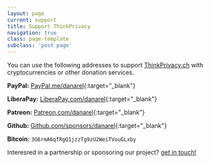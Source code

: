```yaml
---
layout: page
current: support
title: Support ThinkPrivacy
navigation: true
class: page-template
subclass: 'post page'
---
```


You can use the following addresses to support [ThinkPrivacy.ch](https://thinkprivacy.ch) with cryptocurrencies or other donation services.

**PayPal:** [PayPal.me/danarel](https://www.paypal.me/danarel){:target="_blank"}

**LiberaPay:** [LiberaPay.com/danarel](https://liberapay.com/danarel/){:target="_blank"}

**Patreon:** [Patreon.com/danarel](https://www.patreon.com/danarel/){:target="_blank"}

**Github:** [Github.com/sponsors/danarel](https://github.com/sponsors/danarel){:target="_blank"}

**Bitcoin:** `3G6rmA6qfRgQ1jzzTg9zU2WeiTVouGLxby`

Interesred in a partnership or sponsoring our project? [get in touch!](contact)
